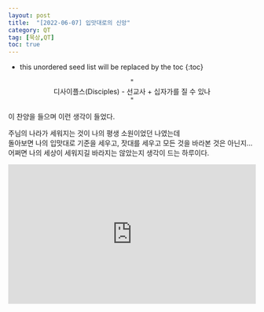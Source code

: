 ```yaml
---
layout: post
title:  "[2022-06-07] 입맛대로의 신앙"
category: QT
tag: [묵상,QT]
toc: true
---
```

* this unordered seed list will be replaced by the toc
{:toc}

<div align="center">
"
</div>
<div align="center">
디사이플스(Disciples) - 선교사 + 십자가를 질 수 있나
</div>
<div align="center">
"
</div>

이 찬양을 들으며 이런 생각이 들었다.

주님의 나라가 세워지는 것이 나의 평생 소원이었던 나였는데<br/>
돌아보면 나의 입맛대로 기준을 세우고, 잣대를 세우고 모든 것을 바라본 것은 아닌지...<br/>
어쩌면 나의 세상이 세워지길 바라지는 않았는지 생각이 드는 하루이다.

<style>.embed-container { position: relative; padding-bottom: 56.25%; height: 0; overflow: hidden; max-width: 100%; } .embed-container iframe, .embed-container object, .embed-container embed { position: absolute; top: 0; left: 0; width: 100%; height: 100%; }</style><div class='embed-container'><iframe src='https://www.youtube.com/embed//e37eXHjJ1dE' frameborder='0' allowfullscreen></iframe></div>